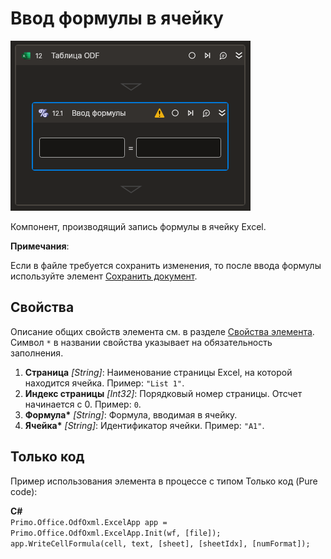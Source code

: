 # Ввод формулы в ячейку

![](../../../../resources/activities/basic/odf/table/Cropped-WriteFormula.png)

Компонент, производящий запись формулы в ячейку Excel.

**Примечания**:

Если в файле требуется сохранить изменения, то после ввода формулы используйте элемент [Сохранить документ](https://docs.primo-rpa.ru/primo-rpa/g_elements/el_basic/els-odf/els-table/el-odftable-save).

## Свойства

Описание общих свойств элемента см. в разделе [Свойства элемента](https://docs.primo-rpa.ru/primo-rpa/primo-studio/process/elements#svoistva-elementa).\
Символ `*` в названии свойства указывает на обязательность заполнения.

1. **Страница** *[String]*: Наименование страницы Excel, на которой находится ячейка. Пример: `"List 1"`.
2. **Индекс страницы** *[Int32]*: Порядковый номер страницы. Отсчет начинается с 0. Пример: `0`.
3. **Формула\*** *[String]*: Формула, вводимая в ячейку.
4. **Ячейка\*** *[String]*: Идентификатор ячейки. Пример: `"A1"`.

## Только код
Пример использования элемента в процессе с типом Только код (Pure code):  

**C#**  
`Primo.Office.OdfOxml.ExcelApp app = Primo.Office.OdfOxml.ExcelApp.Init(wf, [file]);`  
`app.WriteCellFormula(cell, text, [sheet], [sheetIdx], [numFormat]);`
